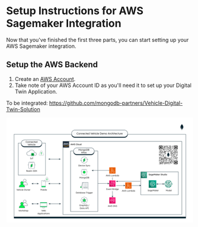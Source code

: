 # Setup Instructions for AWS Sagemaker Integration

Now that you've finished the first three parts, you can start setting up your AWS Sagemaker integration. 

## Setup the AWS Backend
1. Create an [AWS Account](https://portal.aws.amazon.com/billing/signup#/start/email).
2. Take note of your AWS Account ID as you'll need it to set up your Digital Twin Application.

To be integrated: https://github.com/mongodb-partners/Vehicle-Digital-Twin-Solution

![image](../media/EndToEndArchitecture.png)
